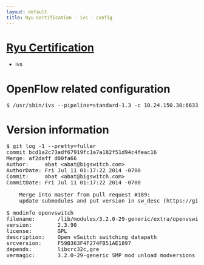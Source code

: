 ```yaml
---
layout: default
title: Ryu Certification - ivs - config
---
```

# [Ryu Certification](http://osrg.github.io/ryu/certification.html)
* ivs

# OpenFlow related configuration
<pre>
$ /usr/sbin/ivs --pipeline=standard-1.3 -c 10.24.150.30:6633 --dpid 0000000000000001 -i eth21 -i eth22 -i eth23
</pre>

# Version information
<pre>
$ git log -1 --pretty=fuller
commit bcd1a2c73adf67919fc1a7a182f51d94c4feac16
Merge: af2daff d00fa66
Author:     abat &lt;abat@bigswitch.com&gt;
AuthorDate: Fri Jul 11 01:17:22 2014 -0700
Commit:     abat &lt;abat@bigswitch.com&gt;
CommitDate: Fri Jul 11 01:17:22 2014 -0700

    Merge into master from pull request #189:
    update submodules and put version in sw_desc (https://github.com/floodlight/ivs/pull/189)

$ modinfo openvswitch
filename:       /lib/modules/3.2.0-29-generic/extra/openvswitch.ko
version:        2.3.90
license:        GPL
description:    Open vSwitch switching datapath
srcversion:     F59B363F4F274FB51AE1897
depends:        libcrc32c,gre
vermagic:       3.2.0-29-generic SMP mod_unload modversions 
</pre>
